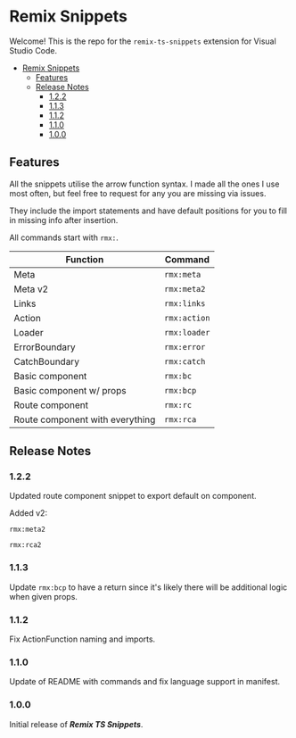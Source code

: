 # Remix Snippets

Welcome! This is the repo for the `remix-ts-snippets` extension for Visual Studio Code.

- [Remix Snippets](#remix-snippets)
  - [Features](#features)
  - [Release Notes](#release-notes)
    - [1.2.2](#122)
    - [1.1.3](#113)
    - [1.1.2](#112)
    - [1.1.0](#110)
    - [1.0.0](#100)

## Features

All the snippets utilise the arrow function syntax. I made all the ones I use most often, but feel free to request for any you are missing via issues.

They include the import statements and have default positions for you to fill in missing info after insertion.

All commands start with `rmx:`. 

| Function                        | Command     |
| --------------------------------|------------ |
| Meta                            | `rmx:meta`  |
| Meta v2                         | `rmx:meta2` |
| Links                           | `rmx:links` |
| Action                          | `rmx:action`|
| Loader                          | `rmx:loader`|
| ErrorBoundary                   | `rmx:error` |
| CatchBoundary                   | `rmx:catch` |
| Basic component                 | `rmx:bc`    |
| Basic component w/ props        | `rmx:bcp`   |
| Route component                 | `rmx:rc`    |
| Route component with everything | `rmx:rca`   |

## Release Notes

### 1.2.2

Updated route component snippet to export default on component. 

Added v2:

`rmx:meta2`

`rmx:rca2`

### 1.1.3

Update `rmx:bcp` to have a return since it's likely there will be additional logic when given props.

### 1.1.2

Fix ActionFunction naming and imports.

### 1.1.0

Update of README with commands and fix language support in manifest.

### 1.0.0

Initial release of ***Remix TS Snippets***.